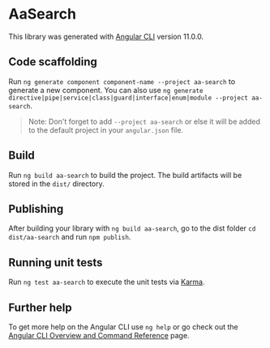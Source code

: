 # AaSearch

This library was generated with [Angular CLI](https://github.com/angular/angular-cli) version 11.0.0.

## Code scaffolding

Run `ng generate component component-name --project aa-search` to generate a new component. You can also use `ng generate directive|pipe|service|class|guard|interface|enum|module --project aa-search`.
> Note: Don't forget to add `--project aa-search` or else it will be added to the default project in your `angular.json` file. 

## Build

Run `ng build aa-search` to build the project. The build artifacts will be stored in the `dist/` directory.

## Publishing

After building your library with `ng build aa-search`, go to the dist folder `cd dist/aa-search` and run `npm publish`.

## Running unit tests

Run `ng test aa-search` to execute the unit tests via [Karma](https://karma-runner.github.io).

## Further help

To get more help on the Angular CLI use `ng help` or go check out the [Angular CLI Overview and Command Reference](https://angular.io/cli) page.

